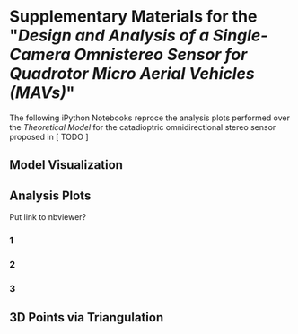 # Supplementary Materials for the "*Design and Analysis of a Single-Camera Omnistereo Sensor for Quadrotor Micro Aerial Vehicles (MAVs)*" 

The following iPython Notebooks reproce the analysis plots performed over the *Theoretical Model* for the catadioptric omnidirectional stereo sensor proposed in [ TODO ]

## Model Visualization

## Analysis Plots

Put link to nbviewer?

### 1

### 2

### 3

## 3D Points via Triangulation
